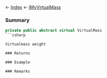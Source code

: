 ← [Index](Api-Index) ← [IMyVirtualMass](SpaceEngineers.Game.ModAPI.Ingame.IMyVirtualMass)

### Summary

```csharp
private public abstract virtual VirtualMass
```csharp

Virtualmass weight

### Returns

### Example

### Remarks

